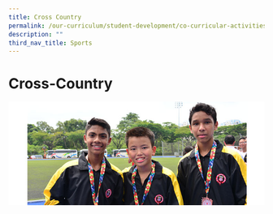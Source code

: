 ```yaml
---
title: Cross Country
permalink: /our-curriculum/student-development/co-curricular-activities/sports-games/cross-country/
description: ""
third_nav_title: Sports
---
```

# **Cross-Country**

![](/images/Cross-Country.jpg)
